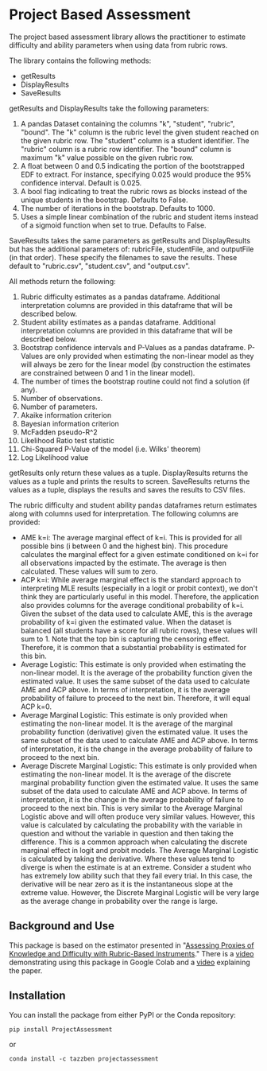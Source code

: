 # Project Based Assessment 

The project based assessment library allows the practitioner to estimate difficulty and ability parameters when using data from rubric rows. 

The library contains the following methods:

* getResults
* DisplayResults
* SaveResults

getResults and DisplayResults take the following parameters: 

1. A pandas Dataset containing the columns "k", "student", "rubric", "bound".  The "k" column is the rubric level the given student reached on the given rubric row. The "student" column is a student identifier. The "rubric" column is a rubric row identifier. The "bound" column is maximum "k" value possible on the given rubric row.
2. A float between 0 and 0.5 indicating the portion of the bootstrapped EDF to extract.  For instance, specifying 0.025 would produce the 95% confidence interval. Default is 0.025.
3. A bool flag indicating to treat the rubric rows as blocks instead of the unique students in the bootstrap.  Defaults to False.
4. The number of iterations in the bootstrap.  Defaults to 1000.
5. Uses a simple linear combination of the rubric and student items instead of a sigmoid function when set to true.  Defaults to False.

SaveResults takes the same parameters as getResults and DisplayResults but has the additional parameters of: rubricFile, studentFile, and outputFile (in that order).  These specify the filenames to save the results.  These default to "rubric.csv", "student.csv", and "output.csv".

All methods return the following:

1. Rubric difficulty estimates as a pandas dataframe. Additional interpretation columns are provided in this dataframe that will be described below.
2. Student ability estimates as a pandas dataframe.  Additional interpretation columns are provided in this dataframe that will be described below.
3. Bootstrap confidence intervals and P-Values as a pandas dataframe. P-Values are only provided when estimating the non-linear model as they will always be zero for the linear model (by construction the estimates are constrained between 0 and 1 in the linear model).
4. The number of times the bootstrap routine could not find a solution (if any).
5. Number of observations.
6. Number of parameters.
7. Akaike information criterion
8. Bayesian information criterion
9. McFadden pseudo-R^2
10. Likelihood Ratio test statistic
11. Chi-Squared P-Value of the model (i.e. Wilks' theorem)
12. Log Likelihood value

getResults only return these values as a tuple.  DisplayResults returns the values as a tuple and prints the results to screen.  SaveResults returns the values as a tuple, displays the results and saves the results to CSV files.

The rubric difficulty and student ability pandas dataframes return estimates along with columns used for interpretation.  The following columns are provided: 

* AME k=i: The average marginal effect of k=i.  This is provided for all possible bins (i between 0 and the highest bin).  This procedure calculates the marginal effect for a given estimate conditioned on k=i for all observations impacted by the estimate.  The average is then calculated. These values will sum to zero.
* ACP k=i: While average marginal effect is the standard approach to interpreting MLE results (especially in a logit or probit context), we don't think they are particularly useful in this model.  Therefore, the application also provides columns for the average conditional probability of k=i.  Given the subset of the data used to calculate AME, this is the average probability of k=i given the estimated value.  When the dataset is balanced (all students have a score for all rubric rows), these values will sum to 1.  Note that the top bin is capturing the censoring effect. Therefore, it is common that a substantial probability is estimated for this bin.
* Average Logistic: This estimate is only provided when estimating the non-linear model.  It is the average of the probability function given the estimated value.  It uses the same subset of the data used to calculate AME and ACP above.  In terms of interpretation, it is the average probability of failure to proceed to the next bin.  Therefore, it will equal ACP k=0.
* Average Marginal Logistic: This estimate is only provided when estimating the non-linear model.  It is the average of the marginal probability function (derivative) given the estimated value.  It uses the same subset of the data used to calculate AME and ACP above.  In terms of interpretation, it is the change in the average probability of failure to proceed to the next bin.
* Average Discrete Marginal Logistic: This estimate is only provided when estimating the non-linear model.  It is the average of the discrete marginal probability function given the estimated value.  It uses the same subset of the data used to calculate AME and ACP above.  In terms of interpretation, it is the change in the average probability of failure to proceed to the next bin.  This is very similar to the Average Marginal Logistic above and will often produce very similar values.  However, this value is calculated by calculating the probability with the variable in question and without the variable in question and then taking the difference.  This is a common approach when calculating the discrete marginal effect in logit and probit models.  The Average Marginal Logistic is calculated by taking the derivative. Where these values tend to diverge is when the estimate is at an extreme.  Consider a student who has extremely low ability such that they fail every trial.  In this case, the derivative will be near zero as it is the instantaneous slope at the extreme value.  However, the Discrete Marginal Logistic will be very large as the average change in probability over the range is large.  

## Background and Use

This package is based on the estimator presented in "[Assessing Proxies of Knowledge and Difficulty with Rubric-Based Instruments](https://dx.doi.org/10.2139/ssrn.4194935)."  There is a [video](https://vimeo.com/735183858) demonstrating using this package in Google Colab and a [video](https://vimeo.com/756447388) explaining the paper.   

## Installation

You can install the package from either PyPI or the Conda repository:

```console
pip install ProjectAssessment
```
or

```console
conda install -c tazzben projectassessment
```
    